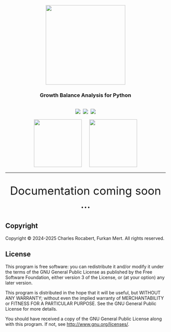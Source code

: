 <p align="center">
  <img src="https://github.com/user-attachments/assets/b2b417c6-6f5d-42a0-b70d-96e9c5fca1f2" width=250 />

</p>
<h3 align="center">Growth Balance Analysis for Python</h3>

<p align="center">
<br />
<a href="https://github.com/charlesrocabert/gbapy/releases/latest"><img src="https://img.shields.io/github/release/charlesrocabert/gbapy/all.svg" /></a>&nbsp;
<a href="https://github.com/charlesrocabert/gbapy/actions/workflows/cmake-multi-platform.yml"><img src="https://github.com/charlesrocabert/gbapy/actions/workflows/cmake-multi-platform.yml/badge.svg" /></a>&nbsp;
<a href="https://github.com/charlesrocabert/gbapy/LICENSE.html"><img src="https://img.shields.io/badge/License-GPLv3-blue.svg" /></a>
</p>

<p align="center">
  <a href="https://www.cs.hhu.de/en/research-groups/computational-cell-biology" target="_blank"><img src="https://github.com/user-attachments/assets/4e4b3b79-0d6a-4328-9c3f-3497401887e4" width=150 /></a>
  &nbsp;&nbsp;&nbsp;&nbsp;
  <a href="https://www.hhu.de/en/" target="_blank"><img src="https://github.com/user-attachments/assets/7db5c8f7-e37a-415f-88c3-1b06a49e1f28" width=150 /></a>
</p>

-----------------

<p align="center" style="font-size: 2.5em;">
Documentation coming soon ...
</p>

## Copyright <a name="copyright"></a>
Copyright © 2024-2025 Charles Rocabert, Furkan Mert. All rights reserved.

## License <a name="license"></a>
This program is free software: you can redistribute it and/or modify it under the terms of the GNU General Public License as published by the Free Software Foundation, either version 3 of the License, or (at your option) any later version.

This program is distributed in the hope that it will be useful, but WITHOUT ANY WARRANTY; without even the implied warranty of MERCHANTABILITY or FITNESS FOR A PARTICULAR PURPOSE. See the GNU General Public License for more details.

You should have received a copy of the GNU General Public License along with this program. If not, see http://www.gnu.org/licenses/.
